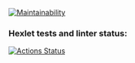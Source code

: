 [![Maintainability](https://api.codeclimate.com/v1/badges/6e629d2f48c79de7d146/maintainability)](https://codeclimate.com/github/hartdegen/python-project-49/maintainability)

### Hexlet tests and linter status:
[![Actions Status](https://github.com/hartdegen/python-project-49/workflows/hexlet-check/badge.svg)](https://github.com/hartdegen/python-project-49/actions)